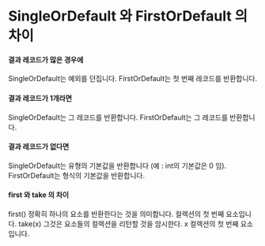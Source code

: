 # SingleOrDefault 와 FirstOrDefault 의 차이

#### 결과 레코드가 많은 경우에
SingleOrDefault는 예외를 던집니다.
FirstOrDefault는 첫 번째 레코드를 반환합니다.

#### 결과 레코드가 1개라면
SingleOrDefault는 그 레코드를 반환합니다.
FirstOrDefault는 그 레코드를 반환합니다.

#### 결과 레코드가 없다면
SingleOrDefault는 유형의 기본값을 반환합니다 (예 : int의 기본값은 0 임).
FirstOrDefault는 형식의 기본값을 반환합니다.

#### first 와 take 의 차이
first() 정확히 하나의 요소를 반환한다는 것을 의미합니다. 컬렉션의 첫 번째 요소입니다.
take(x) 그것은 요소들의 컬렉션을 리턴할 것을 암시한다. x 컬렉션의 첫 번째 요소입니다.
